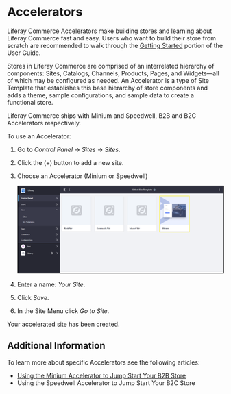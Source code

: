 # Accelerators

Liferay Commerce Accelerators make building stores and learning about Liferay Commerce fast and easy. Users who want to build their store from scratch are recommended to walk through the [Getting Started](../../README.md) portion of the User Guide.

Stores in Liferay Commerce are comprised of an interrelated hierarchy of components: Sites, Catalogs, Channels, Products, Pages, and Widgets—all of which may be configured as needed. An Accelerator is a type of Site Template that establishes this base hierarchy of store components and adds a theme, sample configurations, and sample data to create a functional store.

Liferay Commerce ships with Minium and Speedwell, B2B and B2C Accelerators respectively.

To use an Accelerator:

1. Go to _Control Panel_ → _Sites_ → _Sites_.
1. Click the (+) button to add a new site.
1. Choose an Accelerator (Minium or Speedwell)

    <img src="./images/01.png" width="700px" style="border: #000000 1px solid;">

1. Enter a name: _Your Site_.
1. Click _Save_.
1. In the Site Menu click _Go to Site_.

Your accelerated site has been created.

## Additional Information

To learn more about specific Accelerators see the following articles:

* [Using the Minium Accelerator to Jump Start Your B2B Store](./using-the-minium-accelerator-to-jump-start-your-b2b-store/README.md)
* Using the Speedwell Accelerator to Jump Start Your B2C Store
